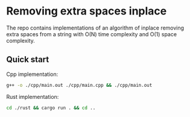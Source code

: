 # Removing extra spaces inplace

The repo contains implementations of an algorithm of inplace removing extra spaces from a string with O(N) time complexity and O(1) space complexity.

## Quick start

Cpp implementation:

```bash
g++ -o ./cpp/main.out ./cpp/main.cpp && ./cpp/main.out
```

Rust implementation:

```bash
cd ./rust && cargo run . && cd ..
```
